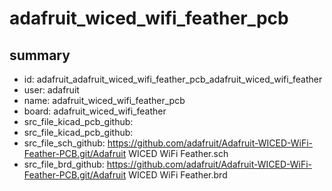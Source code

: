 # adafruit_wiced_wifi_feather_pcb
 
## summary 
* id: adafruit_adafruit_wiced_wifi_feather_pcb_adafruit_wiced_wifi_feather
* user: adafruit
* name: adafruit_wiced_wifi_feather_pcb
* board: adafruit_wiced_wifi_feather
* src_file_kicad_pcb_github: 
* src_file_kicad_pcb_github: 
* src_file_sch_github: https://github.com/adafruit/Adafruit-WICED-WiFi-Feather-PCB.git/Adafruit WICED WiFi Feather.sch
* src_file_brd_github: https://github.com/adafruit/Adafruit-WICED-WiFi-Feather-PCB.git/Adafruit WICED WiFi Feather.brd



